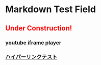 # Markdown Test Field
## <span style="color: red;">Under Construction!</span>
### [youtube iframe player](./assets/ifr.html)
### [ハイパーリンクテスト](http://abehiroshi.la.coocan.jp/)

